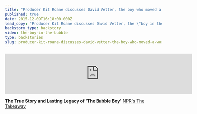 ```yaml
---
title: "Producer Kit Roane discusses David Vetter, the boy who moved a world he couldn\'t touch"
published: true
date: 2015-12-09T16:18:00.000Z
lead_copy: "Producer Kit Roane discusses David Vetter, the \"boy in the bubble,\" who moved a world he couldn\'t touch "
backstory_type: backstory
video: the-boy-in-the-bubble
type: backstories
slug: producer-kit-roane-discusses-david-vetter-the-boy-who-moved-a-world-he-couldnt-touch
---
```

<iframe width="600" height="130" frameborder="0" scrolling="no" src="https://www.wnyc.org/widgets/ondemand_player/takeaway/#file=%2Faudio%2Fxspf%2F557348%2F"></iframe>

**The True Story and Lasting Legacy of 'The Bubble Boy'**
[NPR's The Takeaway](http://www.thetakeaway.org/story/remembering-boy-bubble/)

